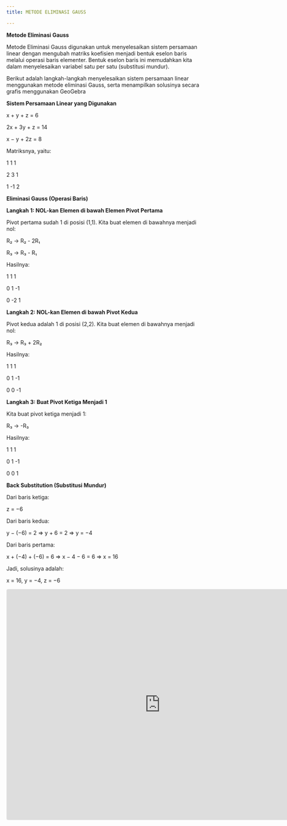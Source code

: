 ```yaml
---
title: METODE ELIMINASI GAUSS

---
```


**Metode Eliminasi Gauss**

Metode Eliminasi Gauss digunakan untuk menyelesaikan sistem persamaan linear dengan mengubah matriks koefisien menjadi bentuk eselon baris melalui operasi baris elementer. Bentuk eselon baris ini memudahkan kita dalam menyelesaikan variabel satu per satu (substitusi mundur).

Berikut adalah langkah-langkah menyelesaikan sistem persamaan linear menggunakan metode eliminasi Gauss, serta menampilkan solusinya secara grafis menggunakan GeoGebra


**Sistem Persamaan Linear yang Digunakan**

x + y + z = 6

2x + 3y + z = 14

x − y + 2z = 8

Matriksnya, yaitu:

1  1  1 

2  3  1 

1 -1  2 


**Eliminasi Gauss (Operasi Baris)**

**Langkah 1: NOL-kan Elemen di bawah Elemen Pivot Pertama**

Pivot pertama sudah 1 di posisi (1,1). Kita buat elemen di bawahnya menjadi nol:

R₂ → R₂ - 2R₁
 
R₃ → R₃ - R₁

Hasilnya:

1  1  1 

0  1 -1 

0 -2  1 

**Langkah 2: NOL-kan Elemen di bawah Pivot Kedua**

Pivot kedua adalah 1 di posisi (2,2). Kita buat elemen di bawahnya menjadi nol:

R₃ → R₃ + 2R₂

Hasilnya:

1  1  1 

0  1 -1 

0  0 -1 

**Langkah 3: Buat Pivot Ketiga Menjadi 1**

Kita buat pivot ketiga menjadi 1:

R₃ → -R₃

Hasilnya:

1  1  1 

0  1 -1 

0  0  1 

**Back Substitution (Substitusi Mundur)**

Dari baris ketiga:

z = −6

Dari baris kedua:

y − (−6) = 2 ⇒ y + 6 = 2 ⇒ y = −4

Dari baris pertama:

x + (−4) + (−6) = 6 ⇒ x − 4 − 6 = 6 ⇒ x = 16

Jadi, solusinya adalah:

x = 16, y = −4, z = −6

<iframe src="https://www.geogebra.org/classic/awrbqz32?embed" width="800" height="600" allowfullscreen style="border: 1px solid #e4e4e4;border-radius: 4px;" frameborder="0"></iframe>